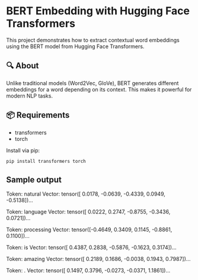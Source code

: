# BERT Embedding with Hugging Face Transformers

This project demonstrates how to extract contextual word embeddings using the BERT model from Hugging Face Transformers.

## 🔍 About
Unlike traditional models (Word2Vec, GloVe), BERT generates different embeddings for a word depending on its context. This makes it powerful for modern NLP tasks.

## 📦 Requirements
- transformers
- torch

Install via pip:
```bash
pip install transformers torch
```
## Sample output

Token: natural
Vector: tensor([ 0.0178, -0.0639, -0.4339,  0.0949, -0.5138])...

Token: language
Vector: tensor([ 0.0222,  0.2747, -0.8755, -0.3436,  0.0721])...

Token: processing
Vector: tensor([-0.4649,  0.3409,  0.1145, -0.8861,  0.1100])...

Token: is
Vector: tensor([ 0.4387,  0.2838, -0.5876, -0.1623,  0.3174])...

Token: amazing
Vector: tensor([ 0.2189,  0.1686, -0.0038,  0.1943,  0.7987])...

Token: .
Vector: tensor([ 0.1497,  0.3796, -0.0273, -0.0371,  1.1861])...